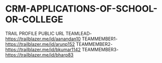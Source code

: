 # CRM-APPLICATIONS-OF-SCHOOL-OR-COLLEGE



TRAIL PROFILE PUBLIC URL
TEAMLEAD- https://trailblazer.me/id/aanandan10
TEAMMEMBER1-https://trailblazer.me/id/arunp152
TEAMMEMBER2- https://trailblazer.me/id/bkumar1142
TEAMMEMBER3- https://trailblazer.me/id/bharp83
